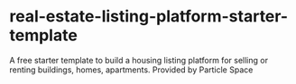 # real-estate-listing-platform-starter-template
A free starter template to build a housing listing platform for selling or renting buildings, homes, apartments.  Provided by Particle Space
